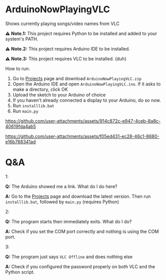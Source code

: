 # ArduinoNowPlayingVLC
Shows currently playing songs/video names from VLC

⚠️ **Note.1:** This project requires Python to be installed and added to your system's PATH.

⚠️ **Note.2:** This project requires Arduino IDE to be installed.

⚠️ **Note.3:** This project requires VLC to be installed. (duh)

How to run:
1. Go to [Projects](https://github.com/onepointfive-REAL/ArduinoNowPlayingVLC/releases) page and download `ArduinoNowPlayingVLC.zip`
2. Open the Arduino IDE and open `ArduinoNowPlayingVLC.ino`. If it asks to make a directory, click OK
3. Upload the sketch to your Arduino of choice
4. If you haven't already connected a display to your Arduino, do so now.
5. Run `installlib.bat`
6. Run `main.py`

https://github.com/user-attachments/assets/914c872c-e947-4ceb-8a8c-40619fda4ab5

https://github.com/user-attachments/assets/f05ed431-ec28-46c1-8680-e16b788341ad

# Q&A

1:

**Q:** The Arduino showed me a link. What do I do here?  

**A:** Go to the [Projects](https://github.com/onepointfive-REAL/ArduinoNowPlayingVLC/releases) page and download the latest version. Then run `installlib.bat`, followed by `main.py` (requires Python)

2:

**Q:** The program starts then immediately exits. What do I do?

**A:** Check if you set the COM port correctly and nothing is using the COM port.

3:

**Q:** The program just says `VLC Offline` and does nothing else

**A:** Check if you configured the password properly on both VLC and the Python script.
